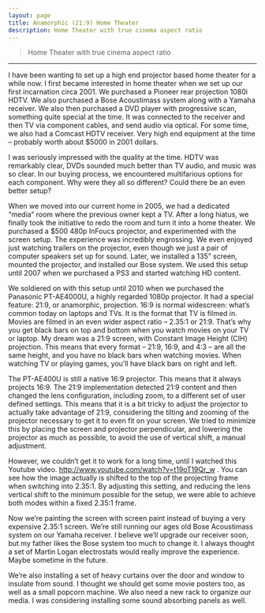 ```yaml
---
layout: page
title: Anamorphic (21:9) Home Theater
description: Home Theater with true cinema aspect ratio
---
```


> Home Theater with true cinema aspect ratio

* * * 

I have been wanting to set up a high end projector based home theater for a while now. I first became interested in home theater when we set up our first incarnation circa 2001. We purchased a Pioneer rear projection 1080i HDTV. We also purchased a Bose Acoustimass system along with a Yamaha receiver. We also then purchased a DVD player with progressive scan, something quite special at the time. It was connected to the receiver and then TV via component cables, and send audio via optical. For some time, we also had a Comcast HDTV receiver. Very high end equipment at the time – probably worth about $5000 in 2001 dollars. 

I was seriously impressed with the quality at the time. HDTV was remarkably clear, DVDs sounded much better than TV audio, and music was so clear. In our buying process, we encountered multifarious options for each component. Why were they all so different? Could there be an even better setup? 

When we moved into our current home in 2005, we had a dedicated “media” room where the previous owner kept a TV. After a long hiatus, we finally took the initiative to redo the room and turn it into a home theater. We purchased a $500 480p InFoucs projector, and experimented with the screen setup. The experience was incredibly engrossing. We even enjoyed just watching trailers on the projector, even though we just a pair of computer speakers set up for sound. Later, we installed a 135” screen, mounted the projector, and installed our Bose system. We used this setup until 2007 when we purchased a PS3 and started watching HD content. 

We soldiered on with this setup until 2010 when we purchased the Panasonic PT-AE4000U, a highly regarded 1080p projector. It had a special feature: 21:9, or anamorphic, projection. 16:9 is normal widescreen: what’s common today on laptops and TVs. It is the format that TV is filmed in. Movies are filmed in an even wider aspect ratio – 2.35:1 or 21:9. That’s why you get black bars on top and bottom when you watch movies on your TV or laptop. My dream was a 21:9 screen, with Constant Image Height (CIH) projection. This means that every format – 21:9, 16:9, and 4:3 – are all the same height, and you have no black bars when watching movies. When watching TV or playing games, you’ll have black bars on right and left. 

The PT-AE400U is still a native 16:9 projector. This means that it always projects 16:9. The 21:9 implementation detected 21:9 content and then changed the lens configuration, including zoom, to a different set of user defined settings. This means that it is a bit tricky to adjust the projector to actually take advantage of 21:9, considering the tilting and zooming of the projector necessary to get it to even fit on your screen. We tried to minimize this by placing the screen and projector perpendicular, and lowering the projector as much as possible, to avoid the use of vertical shift, a manual adjustment. 

However, we couldn’t get it to work for a long time, until I watched this Youtube video. http://www.youtube.com/watch?v=t19oT19Qr_w . You can see how the image actually is shifted to the top of the projecting frame when switching into 2.35:1. By adjusting this setting, and reducing the lens vertical shift to the minimum possible for the setup, we were able to achieve both modes within a fixed 2.35:1 frame. 

Now we’re painting the screen with screen paint instead of buying a very expensive 2.35:1 screen. We’re still running our ages old Bose Acoustimass system on our Yamaha receiver. I believe we’ll upgrade our receiver soon, but my father likes the Bose system too much to change it. I always thought a set of Martin Logan electrostats would really improve the experience. Maybe sometime in the future. 

We’re also installing a set of heavy curtains over the door and window to insulate from sound. I thought we should get some movie posters too, as well as a small popcorn machine. We also need a new rack to organize our media. I was considering installing some sound absorbing panels as well. 
